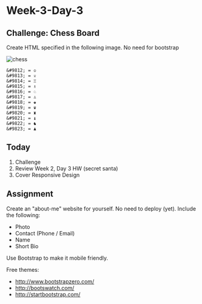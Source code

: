# Week-3-Day-3

## Challenge: Chess Board

Create HTML specified in the following image. No need for bootstrap

![chess](http://designindevelopment.com/wp-content/uploads/2010/04/chessboard.jpg)

```
&#9812; = ♔
&#9813; = ♕
&#9814; = ♖
&#9815; = ♗
&#9816; = ♘
&#9817; = ♙
&#9818; = ♚
&#9819; = ♛
&#9820; = ♜
&#9821; = ♝
&#9822; = ♞
&#9823; = ♟
```

## Today

1. Challenge
1. Review Week 2, Day 3 HW (secret santa)
1. Cover Responsive Design

## Assignment

Create an "about-me" website for yourself. No need to deploy (yet).  Include the following:

* Photo
* Contact (Phone / Email)
* Name
* Short Bio

Use Bootstrap to make it mobile friendly. 

Free themes: 

* http://www.bootstrapzero.com/
* http://bootswatch.com/
* http://startbootstrap.com/
